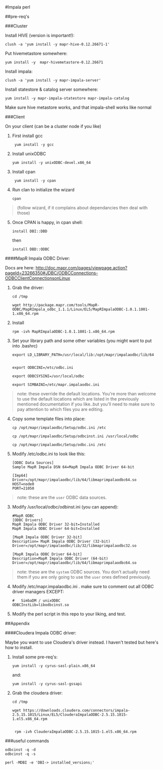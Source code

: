 #Impala perl

##pre-req's



###Cluster
	
Install HIVE (version is important!):

	clush -a 'yum install -y mapr-hive-0.12.26671-1'

Put hivemetastore somewhere:

	yum install -y 	mapr-hivemetastore-0.12.26671
	
Install impala:

	clush -a 'yum install -y mapr-impala-server'
	
Install statestore & catalog server somewhere:

	yum install -y mapr-impala-statestore mapr-impala-catalog
	

Make sure hive metastore works, and that impala-shell works like normal


###Client

On your client (can be a cluster node if you like)

1. First install gcc

		yum install -y gcc
	
2.  Install unixODBC

	
		yum install -y unixODBC-devel.x86_64
	
3. Install cpan

		yum install -y cpan

4.  Run clan to initialize the wizard

		cpan

> (follow wizard, if it complains about dependancies then deal with those)




5.  Once CPAN is happy, in cpan shell:

		install DBI::DBD
	then
		
		install DBD::ODBC



	 
	 

####MapR Impala ODBC Driver:

Docs are here: http://doc.mapr.com/pages/viewpage.action?pageId=23266350#JDBC/ODBCConnections-ODBCClientConnectionsonLinux


1.  Grab the driver:

		cd /tmp

		wget http://package.mapr.com/tools/MapR-ODBC/MapRImpala_odbc_1.1.1/Linux/EL5/MapRImpalaODBC-1.0.1.1001-1.x86_64.rpm
	
2.  Install
	
		rpm -ivh MapRImpalaODBC-1.0.1.1001-1.x86_64.rpm
	

3.  Set your library path and some other variables (you might want to put into .bashrc)

		export LD_LIBRARY_PATH=/usr/local/lib:/opt/mapr/impalaodbc/lib/64
	

		export ODBCINI=/etc/odbc.ini
	
		export ODBCSYSINI=/usr/local/odbc
	
		export SIMBAINI=/etc/mapr.impalaodbc.ini
		
>note: these override the default locations.  You're more than welcome to use the default locations which are listed in the previously mentioned documentation if you like..but you'll need to make sure to pay attention to which files you are editing.
	
	
4.  Copy some template files into place:

	
		cp /opt/mapr/impalaodbc/Setup/odbc.ini /etc
		
		cp /opt/mapr/impalaodbc/Setup/odbcinst.ini /usr/local/odbc
		
		cp /opt/mapr/impalaodbc/Setup/odbc.ini /etc
		
	

5.  Modify /etc/odbc.ini to look like this:

		[ODBC Data Sources]
		Sample MapR Impala DSN 64=MapR Impala ODBC Driver 64-bit
		
		[Imp64]
		Driver=/opt/mapr/impalaodbc/lib/64/libmaprimpalaodbc64.so
		HOST=node0
		PORT=21050

>note: these are the `user` ODBC data sources.

3.  Modify /usr/local/odbc/odbinst.ini (you can append):

		#MapR ODBC
		[ODBC Drivers]
		MapR Impala ODBC Driver 32-bit=Installed
		MapR Impala ODBC Driver 64-bit=Installed
		 
		[MapR Impala ODBC Driver 32-bit]
		Description= MapR Impala ODBC Driver (32-bit)
		Driver=/opt/mapr/impalaodbc/lib/32/libmaprimpalaodbc32.so
		 
		[MapR Impala ODBC Driver 64-bit]
		Description=MapR Impala ODBC Driver (64-bit)
		Driver=/opt/mapr/impalaodbc/lib/64/libmaprimpalaodbc64.so
		
>note: these are the `system` ODBC sources.  You don't actually need them if you are only going to use the `user` ones defined previously.		
		

4.  Modify /etc/mapr.impalaodbc.ini .  make sure to comment out all ODBC driver managers EXCEPT:
	
		#   SimbaDM / unixODBC
		ODBCInstLib=libodbcinst.so

5.  Modify the perl script in this repo to your liking, and test.



##Appendix

####Cloudera Impala ODBC driver:

Maybe you want to use Cloudera's driver instead.  I haven't tested but here's how to install.

1.  Install some pre-req's:

		yum install -y cyrus-sasl-plain.x86_64
	and:
		
		yum install -y cyrus-sasl-gssapi
	
2.  Grab the cloudera driver:

		cd /tmp
	
		wget https://downloads.cloudera.com/connectors/impala-2.5.15.1015/Linux/EL5/ClouderaImpalaODBC-2.5.15.1015-1.el5.x86_64.rpm
	
	
		 rpm -ivh ClouderaImpalaODBC-2.5.15.1015-1.el5.x86_64.rpm 
	 
	 
	 
###useful commands

	odbcinst -q -d
	odbcinst -q -s
	
	perl -MDBI -e 'DBI-> installed_versions;'
	
	
		
	

	